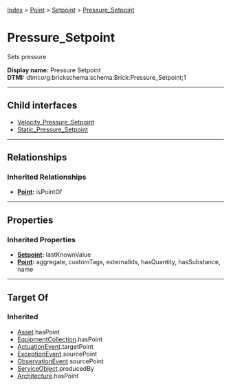 [Index](../../../index.md) > [Point](../../Point.md) > [Setpoint](../Setpoint.md) > [Pressure_Setpoint](#)
# Pressure_Setpoint

Sets pressure


**Display name:** Pressure Setpoint<br />
**DTMI:** dtmi:org:brickschema:schema:Brick:Pressure_Setpoint;1

---

## Child interfaces
* [Velocity_Pressure_Setpoint](Velocity_Pressure_Setpoint.md)
* [Static_Pressure_Setpoint](Static_Pressure_Setpoint/Static_Pressure_Setpoint.md)

---

## Relationships

### Inherited Relationships
* **[Point](../../Point.md):** isPointOf

---

## Properties

### Inherited Properties
* **[Setpoint](../Setpoint.md):** lastKnownValue
* **[Point](../../Point.md):** aggregate, customTags, externalIds, hasQuantity, hasSubstance, name

---

## Target Of
### Inherited
* [Asset](../../../Asset/Asset.md).hasPoint
* [EquipmentCollection](../../../Collection/EquipmentCollection.md).hasPoint
* [ActuationEvent](../../../Event/PointEvent/ActuationEvent.md).targetPoint
* [ExceptionEvent](../../../Event/PointEvent/ExceptionEvent.md).sourcePoint
* [ObservationEvent](../../../Event/PointEvent/ObservationEvent.md).sourcePoint
* [ServiceObject](../../../Information/ServiceObject/ServiceObject.md).producedBy
* [Architecture](../../../Space/Architecture/Architecture.md).hasPoint
